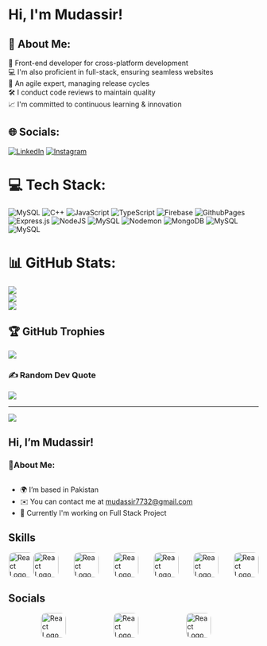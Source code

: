 # Hi, I'm Mudassir!

## 💫 About Me:
🚀 Front-end developer for cross-platform development<br>💻 I'm also proficient in full-stack, ensuring seamless websites<br>🔄 An agile expert, managing release cycles<br>🛠 I conduct code reviews to maintain quality<br>📈 I'm committed to continuous learning & innovation


## 🌐 Socials:
[![LinkedIn](https://img.shields.io/badge/LinkedIn-%230077B5.svg?logo=linkedin&logoColor=white)](https://www.linkedin.com/in/mudassir7732/) 
[![Instagram](https://img.shields.io/website?url=http%3A//www.website.com/path/to/page.html)](https://mudassir7732.dorik.io/) 

# 💻 Tech Stack:
![MySQL](https://i.postimg.cc/05FfSQSr/tt.png)
![C++](https://img.shields.io/badge/c++-%2300599C.svg?style=for-the-badge&logo=c%2B%2B&logoColor=white) ![JavaScript](https://img.shields.io/badge/javascript-%23323330.svg?style=for-the-badge&logo=javascript&logoColor=%23F7DF1E) ![TypeScript](https://img.shields.io/badge/typescript-%23007ACC.svg?style=for-the-badge&logo=typescript&logoColor=white) ![Firebase](https://img.shields.io/badge/firebase-%23039BE5.svg?style=for-the-badge&logo=firebase) ![GithubPages](https://img.shields.io/badge/github%20pages-121013?style=for-the-badge&logo=github&logoColor=white) ![Express.js](https://img.shields.io/badge/express.js-%23404d59.svg?style=for-the-badge&logo=express&logoColor=%2361DAFB) ![NodeJS](https://img.shields.io/badge/node.js-6DA55F?style=for-the-badge&logo=node.js&logoColor=white) ![MySQL](https://i.postimg.cc/xjHj0NjR/tt.png) ![Nodemon](https://img.shields.io/badge/NODEMON-%23323330.svg?style=for-the-badge&logo=nodemon&logoColor=%BBDEAD) ![MongoDB](https://img.shields.io/badge/MongoDB-%234ea94b.svg?style=for-the-badge&logo=mongodb&logoColor=white) ![MySQL](https://img.shields.io/badge/mysql-%2300000f.svg?style=for-the-badge&logo=mysql&logoColor=white)
![MySQL](https://i.postimg.cc/3NQGbM9Q/tt.png)






# 📊 GitHub Stats:
![](https://github-readme-stats.vercel.app/api?username=nishitdixit&theme=dracula&hide_border=false&include_all_commits=true&count_private=true)<br/>
![](https://github-readme-streak-stats.herokuapp.com/?user=nishitdixit&theme=dracula&hide_border=false)<br/>
![](https://github-readme-stats.vercel.app/api/top-langs/?username=nishitdixit&theme=dracula&hide_border=false&include_all_commits=true&count_private=true&layout=compact)

## 🏆 GitHub Trophies
![](https://github-profile-trophy.vercel.app/?username=nishitdixit&theme=radical&no-frame=false&no-bg=false&margin-w=4)

### ✍️ Random Dev Quote
![](https://quotes-github-readme.vercel.app/api?type=horizontal&theme=radical)

---
[![](https://visitcount.itsvg.in/api?id=nishitdixit&icon=0&color=0)](https://visitcount.itsvg.in)

<!-- Proudly created with GPRM ( https://gprm.itsvg.in ) -->











## Hi, I’m Mudassir!
### 💫About Me:
##
- 🌍 I’m based in Pakistan
- ✉️ You can contact me at mudassir7732@gmail.com
- 🚀 Currently I'm working on Full Stack Project

## Skills

<div style="display: flex; align-items: center; width:100%; flex-direction:row; justify-content:space-evenly">
  <img src="https://cdn.iconscout.com/icon/free/png-512/free-react-1-282599.png?f=webp&w=256" alt="React Logo" width="50px" height="50px" style="border-radius:10px;">
<img src="https://img.icons8.com/?size=100&id=cHBUT9SmrD2V&format=png&color=000000" alt="React Logo" width="50px" height="50px" style="border-radius:10px; margin-right:30px">
<img src="https://img.icons8.com/?size=100&id=ROMfFZ1tMhpk&format=png&color=000000" alt="React Logo" width="50px" height="50px" style="border-radius:10px; margin-right:30px">
<img src="https://img.icons8.com/?size=100&id=39854&format=png&color=000000" alt="React Logo" width="50px" height="50px" style="border-radius:10px; margin-right:30px">
<img src="https://www.openxcell.com/wp-content/uploads/2021/11/dango-inner-2.png" alt="React Logo" width="50px" height="50px" style="border-radius:10px; margin-right:30px">
<img src="https://seeklogo.com/images/M/material-ui-logo-5BDCB9BA8F-seeklogo.com.png" alt="React Logo" width="50px" height="50px" style="border-radius:10px; margin-right:30px">
<img src="https://img.icons8.com/?size=100&id=x7XMNGh2vdqA&format=png&color=000000" alt="React Logo" width="50px" height="50px" style="border-radius:10px;">
</div>




## Socials

<div style="display: flex; align-items: center; width:100%; flex-direction:row; justify-content:space-evenly">
<a href="https://www.linkedin.com/in/mudassir7732" target="_blank">
<img src="https://img.icons8.com/?size=100&id=xuvGCOXi8Wyg&format=png&color=000000" alt="React Logo" width="50px" height="50px" style="border-radius:10px; margin-right:30px">
</a>

  <a href="https://mudassir7732.dorik.io/" target="_blank">
<img src="https://img.icons8.com/?size=100&id=PXjse9l8Loka&format=png&color=000000" alt="React Logo" width="50px" height="50px" style="border-radius:10px; margin-right:30px">
</a>

  <a href="https://www.upwork.com/freelancers/~019d23e81b7d1d3259" target="_blank">
<img src="https://img.icons8.com/?size=100&id=HKdmFbFm7xQV&format=png&color=000000" alt="React Logo" width="50px" height="50px" style="border-radius:10px; margin-right:30px">
</a>

</div>
